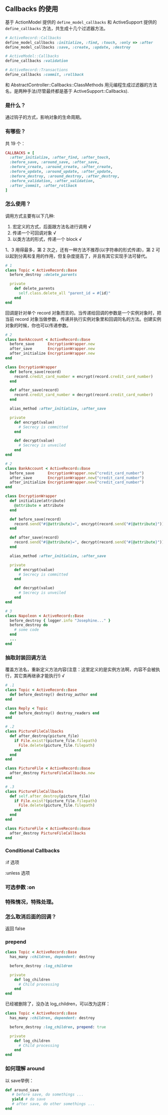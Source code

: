 ## Callbacks 的使用

基于 ActionModel 提供的 `define_model_callbacks` 和 ActiveSupport 提供的 `define_callbacks` 方法，共生成十几个过滤器方法。

```ruby
# ActiveRecord::Callbacks
define_model_callbacks :initialize, :find, :touch, :only => :after
define_model_callbacks :save, :create, :update, :destroy

# ActiveModel::Callbacks
define_callbacks :validation

# ActiveRecord::Transactions
define_callbacks :commit, :rollback
```

和 AbstractController::Callbacks::ClassMethods 用元编程生成过滤器的方法名，是两种手法(尽管最终都是基于 ActiveSupport::Callbacks).

### 是什么？

通过钩子的方式，影响对象的生命周期。

### 有哪些？

共 19 个：

```ruby
CALLBACKS = [
  :after_initialize, :after_find, :after_touch,
  :before_save, :around_save, :after_save,
  :before_create, :around_create, :after_create,
  :before_update, :around_update, :after_update,
  :before_destroy, :around_destroy, :after_destroy,
  :before_validation, :after_validation,
  :after_commit, :after_rollback
]
```

### 怎么使用？

调用方式主要有以下几种:

1. 宏定义的方式，后面跟方法名进行调用 √
2. 传递一个可回调对象 √
3. 以类方法的形式，传递一个 block √

1、3 用得最多，第 2 次之，还有一种方法不推荐(以字符串的形式传递)，第 2 可以起到分离和复用的作用，但复杂度提高了，并且有其它实现手法可替代。

```ruby
# 1
class Topic < ActiveRecord::Base
  before_destroy :delete_parents

  private
    def delete_parents
      self.class.delete_all "parent_id = #{id}"
    end
end
```

回调是针对单个 record 对象而言的。当传递给回调的参数是一个实例对象时，把当前 record 对象当做参数，传递并执行实例对象里和回调同名的方法。创建实例对象的时候，你也可以传递参数。

```ruby
# 2
class BankAccount < ActiveRecord::Base
  before_save      EncryptionWrapper.new
  after_save       EncryptionWrapper.new
  after_initialize EncryptionWrapper.new
end

class EncryptionWrapper
  def before_save(record)
    record.credit_card_number = encrypt(record.credit_card_number)
  end

  def after_save(record)
    record.credit_card_number = decrypt(record.credit_card_number)
  end

  alias_method :after_initialize, :after_save

  private
    def encrypt(value)
      # Secrecy is committed
    end

    def decrypt(value)
      # Secrecy is unveiled
    end
end

# 2
class BankAccount < ActiveRecord::Base
  before_save      EncryptionWrapper.new("credit_card_number")
  after_save       EncryptionWrapper.new("credit_card_number")
  after_initialize EncryptionWrapper.new("credit_card_number")
end

class EncryptionWrapper
  def initialize(attribute)
    @attribute = attribute
  end

  def before_save(record)
    record.send("#{@attribute}=", encrypt(record.send("#{@attribute}")))
  end

  def after_save(record)
    record.send("#{@attribute}=", decrypt(record.send("#{@attribute}")))
  end

  alias_method :after_initialize, :after_save

  private
    def encrypt(value)
      # Secrecy is committed
    end

    def decrypt(value)
      # Secrecy is unveiled
    end
end
```

```ruby
# 3
class Napoleon < ActiveRecord::Base
  before_destroy { logger.info "Josephine..." }
  before_destroy do
    # some code
  end
  ...
end
```

### 抽取封装回调方法

覆盖方法名，重新定义方法内容(注意：这里定义的是实例方法啊，内容不会被执行，其它类再继承才能执行!) √

```ruby
# .1
class Topic < ActiveRecord::Base
  def before_destroy() destroy_author end
end

class Reply < Topic
  def before_destroy() destroy_readers end
end

# .2
class PictureFileCallbacks
  def after_destroy(picture_file)
    if File.exist?(picture_file.filepath)
      File.delete(picture_file.filepath)
    end
  end
end

class PictureFile < ActiveRecord::Base
  after_destroy PictureFileCallbacks.new
end

# .3
class PictureFileCallbacks
  def self.after_destroy(picture_file)
    if File.exist?(picture_file.filepath)
      File.delete(picture_file.filepath)
    end
  end
end

class PictureFile < ActiveRecord::Base
  after_destroy PictureFileCallbacks
end
```

### Conditional Callbacks

:if 选项

:unless 选项

### 可选参数 :on

### 特殊情况，特殊处理。

### 怎么取消后面的回调？

返回 false

### prepend

```ruby
class Topic < ActiveRecord::Base
  has_many :children, dependent: destroy

  before_destroy :log_children

  private
    def log_children
      # Child processing
    end
end
```

已经被删除了，没办法 log_children，可以改为这样：

```ruby
class Topic < ActiveRecord::Base
  has_many :children, dependent: destroy

  before_destroy :log_children, prepend: true

  private
    def log_children
      # Child processing
    end
end
```

### 如何理解 around

以 save举例：

```ruby
def around_save
   # before save, do somethings ...
   yield # do save
   # after save, do other somethings ...
end
```
